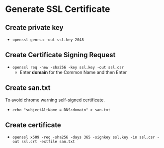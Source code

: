 # Generate SSL Certificate

## Create private key
- `openssl genrsa -out ssl.key 2048`

## Create Certificate Signing Request
- `openssl req -new -sha256 -key ssl.key -out ssl.csr` 
  - Enter **domain** for the Common Name and then Enter
## Create san.txt
To avoid chrome warning self-signed certificate.
- `echo "subjectAltName = DNS:domain" > san.txt`
## Create certificate
- `openssl x509 -req -sha256 -days 365 -signkey ssl.key -in ssl.csr -out ssl.crt -extfile san.txt`

